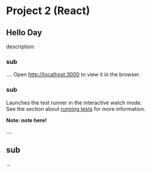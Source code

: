 # Project 2 (React)

## Hello Day

description: 

### sub

....
Open [http://localhost:3000](http://localhost:3000) to view it in the browser.


### sub

Launches the test runner in the interactive watch mode.\
See the section about [running tests](https://facebook.github.io/create-react-app/docs/running-tests) for more information.



**Note: note here!**

....

## sub

...